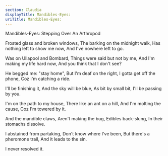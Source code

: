 ```yaml
---
section: Claudia
displayTitle: Mandibles-Eyes:
uriTitle: Mandibles-Eyes:
---
```


Mandibles-Eyes: Stepping Over An Arthropod

Frosted glass and broken windows,
The barking on the midnight walk,
Has nothing left to show me now,
And I've nowhere left to go.

Was on Ullapool and Bombard,
Things were said but not by me,
And I'm making my life hard now,
And you think that I don't see?

He begged me: "stay home",
But I'm deaf on the right,
I gotta get off the phone,
Coz I'm catching a ride.

I'll be finishing it,
And the sky will be blue,
As bit by small bit,
I'll be passing by you.

I'm on the path to my house,
There like an ant on a hill,
And I'm molting the cause,
Coz I'm towered by it.

And the mandible claws,
Aren't making the bug,
Edibles back-slung,
In their stomachs dissolve.

I abstained from partaking,
Don't know where I've been,
But there's a pheromone trail,
And it leads to the sin.

I never resolved it.
